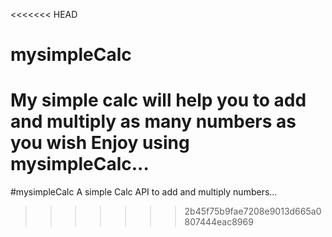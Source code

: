 <<<<<<< HEAD
# mysimpleCalc

My simple calc will help you to add and multiply as many numbers as you wish
Enjoy using mysimpleCalc...
=======
#mysimpleCalc
A simple Calc API to add and multiply numbers...
>>>>>>> 2b45f75b9fae7208e9013d665a0807444eac8969
